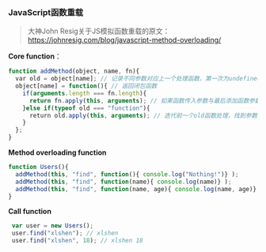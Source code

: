 ### JavaScript函数重载
> 大神John Resig关于JS模拟函数重载的原文：<a href="https://johnresig.com/blog/javascript-method-overloading/">https://johnresig.com/blog/javascript-method-overloading/</a>

**Core function**：
```js
function addMethod(object, name, fn){
  var old = object[name]; // 记录不同参数对应上一个处理函数，第一次为undefined, 第二次为第一次处理函数...
  object[name] = function(){ // 返回闭包函数
    if(arguments.length === fn.length){
      return fn.apply(this, arguments); // 如果函数传入参数与最后添加函数参数相同，则直接处理
    }else if(typeof old === "function"){ 
      return old.apply(this, arguments); // 迭代前一个old函数处理，找到参数相等或不满足条件返回undefined
    }
  };
}
```
**Method overloading function**
```js
function Users(){
  addMethod(this, "find", function(){ console.log("Nothing!")} );
  addMethod(this, "find", function(name){ console.log(name)} );
  addMethod(this, "find", function(name, age){ console.log(name, age)} );
}
```
**Call function**
```js
 var user = new Users();
 user.find("xlshen"); // xlshen
 user.find("xlshen", 18); // xlshen 18
```
